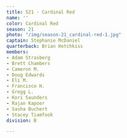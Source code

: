 ```yaml
---
title: S21 - Cardinal Red
name: ''
color: Cardinal Red
season: 21
photo: "/img/season-21_cardinal-red-1.jpg"
captain: Stephanie McDaniel
quarterback: Brian Hotchkiss
members:
- Adam Strasberg
- Brett Chambers
- Cameron M.
- Doug Edwards
- Eli M.
- Francisco H.
- Gregg L.
- Kori Saunders
- Rajan Kapoor
- Sasha Buchert
- Stacey Tiamfook
division: B

---
```

